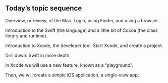 ## Today’s topic sequence

Overview, or review, of the Mac. Login, using Finder, and using a browser.

Introduction to the Swift (the language) and a little bit of Cocoa (the class library and runtime).

Introduction to Xcode, the developer tool. Start Xcode, and create a project.

Drill down: Swift in more depth.

In Xcode we will use a new feature, known as a “playground”.

Then, we will create a simple iOS application, a single-view app.
